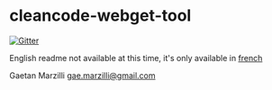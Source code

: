 # cleancode-webget-tool

[![Gitter](https://badges.gitter.im/Join%20Chat.svg)](https://gitter.im/rhwy/cleancode-webget-tool?utm_source=badge&utm_medium=badge&utm_campaign=pr-badge&utm_content=badge)


English readme not available at this time, it's only available in [french](readme.fr.md)

Gaetan Marzilli
gae.marzilli@gmail.com
